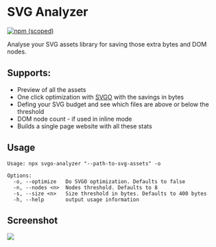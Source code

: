 # SVG Analyzer

[![npm (scoped)](https://img.shields.io/npm/v/svg-analyzer.svg)](https://www.npmjs.com/package/svg-analyzer)

Analyse your SVG assets library for saving those extra bytes and DOM nodes.

## Supports:
* Preview of all the assets
* One click optimization with [SVGO](https://www.npmjs.com/package/svgo) with the savings in bytes
* Defing your SVG budget and see which files are above or below the threshold
* DOM node count - if used in inline mode 
* Builds a single page website with all these stats

## Usage
```
Usage: npx svgo-analyzer "--path-to-svg-assets" -o

Options:
  -o, --optimize   Do SVGO optimization. Defaults to false
  -n, --nodes <n>  Nodes threshold. Defaults to 8
  -s, --size <n>   Size threshold in bytes. Defaults to 400 bytes
  -h, --help       output usage information
```

## Screenshot
![](https://github.com/yashatgit/svg-analyzer/raw/master/screenshots/1.jpg)
